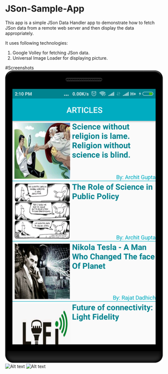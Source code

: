 # JSon-Sample-App
This app is a simple JSon Data Handler app to demonstrate how to fetch JSon data from a remote web server and then display the data 
appropriately.

It uses following technologies:
1. Google Volley for fetching JSon data.
2. Universal Image Loader for displaying picture. 

#Screenshots
![Alt text](https://github.com/Waterbyte/JSon-Sample-App/blob/master/device-2017-06-08-141116.png )
![Alt text](https://github.com/Waterbyte/JSon-Sample-App/blob/master/device-2017-06-08-141110.png )
![Alt text](https://github.com/Waterbyte/JSon-Sample-App/blob/master/device-2017-06-08-141138.png )

